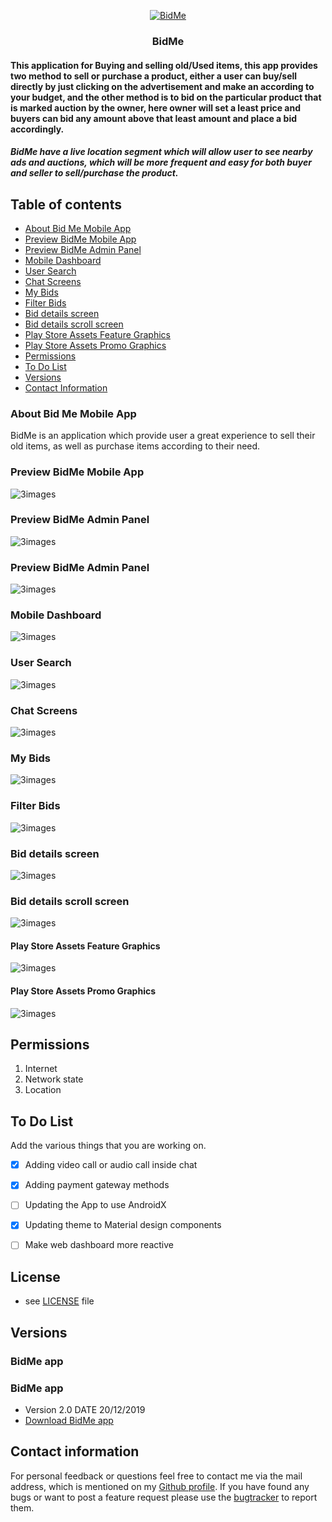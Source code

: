 <p align="center">
  <a href="https://github.com/mobileappz007/BidMe-IEEEMadC">
    <img src="https://github.com/mobileappz007/BidMe-IEEEMadC/blob/master/banner/banner.png" alt="BidMe">
  </a>
  <h3 align="center">BidMe</h3>
</p>
<p align="center">
    <h4>This application for Buying and selling old/Used items, this app provides two method to sell or purchase a product, either a user can buy/sell directly by just clicking on the advertisement and make an according to your budget, and the other method is to bid on the particular product that is marked auction by the owner, here owner will set a least price and buyers can bid any amount above that least amount and place a bid accordingly.<br></h4>
</p>
<p>
   <h5>BidMe have a live location segment which will allow user to see nearby ads and auctions, which will be more frequent and easy for both buyer and seller to sell/purchase the product. <br></h5>
</p>

## Table of contents

- [About Bid Me Mobile App](#)
- [Preview BidMe Mobile App](#)
- [Preview BidMe Admin Panel](#)
- [Mobile Dashboard](#)
- [User Search](#)
- [Chat Screens](#)
- [My Bids](#)
- [Filter Bids](#)
- [Bid details screen](#)
- [Bid details scroll screen](#)
- [Play Store Assets Feature Graphics](#)
- [Play Store Assets Promo Graphics](#)
- [Permissions](#)
- [To Do List](#)
- [Versions](#)
- [Contact Information](#)




### About Bid Me Mobile App

BidMe is an application which provide user a great experience to sell their old items, as well as purchase items according to their need.

### Preview BidMe Mobile App
![3images](https://github.com/mobileappz007/BidMe-IEEEMadC/blob/master/banner/banner.png)

### Preview BidMe Admin Panel 
![3images](https://github.com/mobileappz007/BidMe-IEEEMadC/blob/master/admin_screens/1.jpg)

### Preview BidMe Admin Panel 
![3images](https://github.com/mobileappz007/BidMe-IEEEMadC/blob/master/admin_screens/2.png)

### Mobile Dashboard 
![3images](https://github.com/mobileappz007/BidMe-IEEEMadC/blob/master/screenshots/4.png)

### User Search
![3images](https://github.com/mobileappz007/BidMe-IEEEMadC/blob/master/screenshots/1.png)

### Chat Screens
![3images](https://github.com/mobileappz007/BidMe-IEEEMadC/blob/master/screenshots/3.png)

### My Bids
![3images](https://github.com/mobileappz007/BidMe-IEEEMadC/blob/master/screenshots/5.png)

### Filter Bids
![3images](https://github.com/mobileappz007/BidMe-IEEEMadC/blob/master/screenshots/6.png)

### Bid details screen
![3images](https://github.com/mobileappz007/BidMe-IEEEMadC/blob/master/screenshots/7.png)

### Bid details scroll screen
![3images](https://github.com/mobileappz007/BidMe-IEEEMadC/blob/master/screenshots/8.png)


#### Play Store Assets Feature Graphics

![3images](https://github.com/mobileappz007/BidMe-IEEEMadC/blob/master/googleplay/feature.png)

#### Play Store Assets Promo Graphics

![3images](https://github.com/mobileappz007/BidMe-IEEEMadC/blob/master/googleplay/promo.png)

## Permissions

1. Internet
2. Network state
3. Location 


## To Do List

Add the various things that you are working on.  

- [x] Adding video call or audio call inside chat
- [x] Adding payment gateway methods
- [ ] Updating the App to use AndroidX
- [x] Updating theme to Material design components
- [ ] Make web dashboard more reactive



## License 
* see [LICENSE](https://github.com/mobileappz007/BidMe-IEEEMadC/blob/master/LICENSE) file


## Versions 
### BidMe app
### BidMe app
* Version 2.0  DATE 20/12/2019
* [Download BidMe app](https://github.com/mobileappz007/BidMe-IEEEMadC/blob/master/apk/bidme.apk)


## Contact information
For personal feedback or questions feel free to contact me via the mail address, which is mentioned on my [Github profile](https://github.com/mobileappz007). If you have found any bugs or want to post a feature request please use the [bugtracker](https://github.com/mobileappz007/BidMe-IEEEMadC/issues) to report them.


